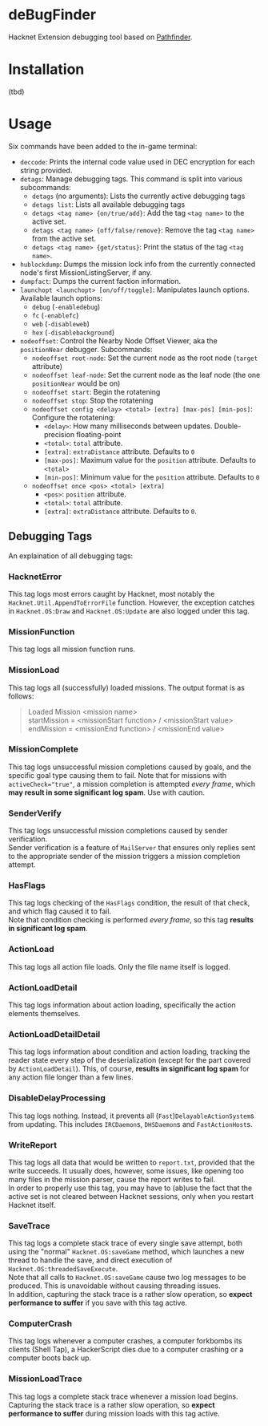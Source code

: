# deBugFinder
Hacknet Extension debugging tool based on [Pathfinder](https://github.com/Arkhist/Hacknet-Pathfinder).

# Installation
(tbd)

# Usage

Six commands have been added to the in-game terminal:
* `deccode`:
    Prints the internal code value used in DEC encryption for each string provided.
* `detags`: 
    Manage debugging tags. This command is split into various subcommands:
    * `detags` (no arguments): Lists the currently active debugging tags
    * `detags list`: Lists all available debugging tags
    * `detags <tag name> {on/true/add}`: Add the tag `<tag name>` to the active set.
    * `detags <tag name> {off/false/remove}`: Remove the tag `<tag name>` from the active set.
    * `detags <tag name> {get/status}`: Print the status of the tag `<tag name>`.
* `hublockdump`:
    Dumps the mission lock info from the currently connected node's first MissionListingServer, if any.
* `dumpfact`:
    Dumps the current faction information.
* `launchopt <launchopt> [on/off/toggle]`:
    Manipulates launch options. Available launch options:
    * `debug` (`-enabledebug`)
    * `fc` (`-enablefc`)
    * `web` (`-disableweb`)
    * `hex` (`-disablebackground`)
* `nodeoffset`:
    Control the Nearby Node Offset Viewer, aka the `positionNear` debugger. Subcommands:
    * `nodeoffset root-node`: Set the current node as the root node (`target` attribute)
    * `nodeoffset leaf-node`: Set the current node as the leaf node (the one `positionNear` would be on)
    * `nodeoffset start`: Begin the rotatening
    * `nodeoffset stop`: Stop the rotatening
    * `nodeoffset config <delay> <total> [extra] [max-pos] [min-pos]`: Configure the rotatening:
        * `<delay>`: How many milliseconds between updates. Double-precision floating-point
        * `<total>`: `total` attribute.
        * `[extra]`: `extraDistance` attribute. Defaults to `0`
        * `[max-pos]`: Maximum value for the `position` attribute. Defaults to `<total>`
        * `[min-pos]`: Minimum value for the `position` attribute. Defaults to `0`
    * `nodeoffset once <pos> <total> [extra]`
        * `<pos>`: `position` attribute.
        * `<total>`: `total` attribute.
        * `[extra]`: `extraDistance` attribute. Defaults to `0`.
    

## Debugging Tags

An explaination of all debugging tags:

### HacknetError
This tag logs most errors caught by Hacknet, most notably the `Hacknet.Util.AppendToErrorFile` function.
However, the exception catches in `Hacknet.OS:Draw` and `Hacknet.OS:Update` are also logged under this tag.

### MissionFunction
This tag logs all mission function runs.

### MissionLoad
This tag logs all (successfully) loaded missions. The output format is as follows:<br>
> Loaded Mission &lt;mission name&gt;<br>
> startMission = &lt;missionStart function&gt; / &lt;missionStart value&gt;<br>
> endMission = &lt;missionEnd function&gt; / &lt;missionEnd value&gt;

### MissionComplete
This tag logs unsuccessful mission completions caused by goals,
and the specific goal type causing them to fail.
Note that for missions with `activeCheck="true"`, a mission completion is attempted *every frame*, 
which **may result in some significant log spam**. Use with caution.

### SenderVerify
This tag logs unsuccessful mission completions caused by sender verification.<br>
Sender verification is a feature of `MailServer` that ensures only replies sent to 
the appropriate sender of the mission triggers a mission completion attempt.

### HasFlags
This tag logs checking of the `HasFlags` condition, the result of that check, and which flag caused it to fail.<br>
Note that condition checking is performed *every frame*, so this tag **results in significant log spam**.

### ActionLoad
This tag logs all action file loads. Only the file name itself is logged.

### ActionLoadDetail
This tag logs information about action loading, specifically the action elements themselves.

### ActionLoadDetailDetail
This tag logs information about condition and action loading, 
tracking the reader state every step of the deserialization 
(except for the part covered by `ActionLoadDetail`).
This, of course, **results in significant log spam** for any action file longer than a few lines.

### DisableDelayProcessing
This tag logs nothing. Instead, it prevents all (`Fast`)`DelayableActionSystem`s from updating. This includes
`IRCDaemon`s, `DHSDaemon`s and `FastActionHost`s.

### WriteReport
This tag logs all data that would be written to `report.txt`, provided that the write succeeds. It usually does, however, some
issues, like opening too many files in the mission parser, cause the report writes to fail.<br>
In order to properly use this tag, you may have to (ab)use the fact that the active set is not cleared between Hacknet sessions, only when you restart Hacknet itself.

### SaveTrace
This tag logs a complete stack trace of every single save attempt, 
both using the "normal" `Hacknet.OS:saveGame` method, which launches a new thread to handle the save, 
and direct execution of `Hacknet.OS:threadedSaveExecute`.<br>
Note that all calls to `Hacknet.OS:saveGame` cause two log messages to be produced. 
This is unavoidable without causing threading issues.<br>
In addition, capturing the stack trace is a rather slow operation, so **expect performance to suffer** if you save with this tag active.

### ComputerCrash
This tag logs whenever a computer crashes, a computer forkbombs its clients (Shell Tap),
a HackerScript dies due to a computer crashing or a computer boots back up.

### MissionLoadTrace
This tag logs a complete stack trace whenever a mission load begins.
Capturing the stack trace is a rather slow operation, so **expect performance to suffer** during mission loads with this tag active.

